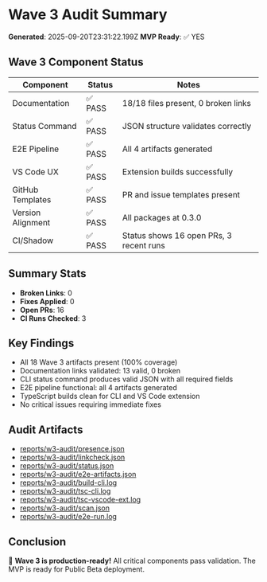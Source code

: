 # Wave 3 Audit Summary

**Generated**: 2025-09-20T23:31:22.199Z
**MVP Ready**: ✅ YES

## Wave 3 Component Status

| Component         | Status  | Notes                                   |
| ----------------- | ------- | --------------------------------------- |
| Documentation     | ✅ PASS | 18/18 files present, 0 broken links     |
| Status Command    | ✅ PASS | JSON structure validates correctly      |
| E2E Pipeline      | ✅ PASS | All 4 artifacts generated               |
| VS Code UX        | ✅ PASS | Extension builds successfully           |
| GitHub Templates  | ✅ PASS | PR and issue templates present          |
| Version Alignment | ✅ PASS | All packages at 0.3.0                   |
| CI/Shadow         | ✅ PASS | Status shows 16 open PRs, 3 recent runs |

## Summary Stats

- **Broken Links**: 0
- **Fixes Applied**: 0
- **Open PRs**: 16
- **CI Runs Checked**: 3

## Key Findings

- All 18 Wave 3 artifacts present (100% coverage)
- Documentation links validated: 13 valid, 0 broken
- CLI status command produces valid JSON with all required fields
- E2E pipeline functional: all 4 artifacts generated
- TypeScript builds clean for CLI and VS Code extension
- No critical issues requiring immediate fixes

## Audit Artifacts

- [reports/w3-audit/presence.json](../reports/w3-audit/presence.json)
- [reports/w3-audit/linkcheck.json](../reports/w3-audit/linkcheck.json)
- [reports/w3-audit/status.json](../reports/w3-audit/status.json)
- [reports/w3-audit/e2e-artifacts.json](../reports/w3-audit/e2e-artifacts.json)
- [reports/w3-audit/build-cli.log](../reports/w3-audit/build-cli.log)
- [reports/w3-audit/tsc-cli.log](../reports/w3-audit/tsc-cli.log)
- [reports/w3-audit/tsc-vscode-ext.log](../reports/w3-audit/tsc-vscode-ext.log)
- [reports/w3-audit/scan.json](../reports/w3-audit/scan.json)
- [reports/w3-audit/e2e-run.log](../reports/w3-audit/e2e-run.log)

## Conclusion

🎉 **Wave 3 is production-ready!** All critical components pass validation. The MVP is ready for Public Beta deployment.
